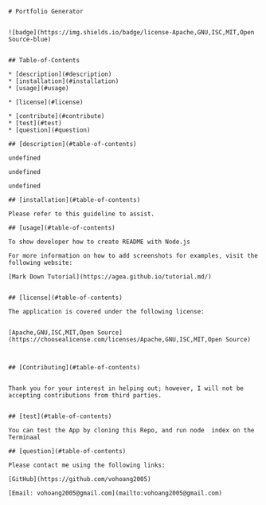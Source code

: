 
    # Portfolio Generator
    
    
    ![badge](https://img.shields.io/badge/license-Apache,GNU,ISC,MIT,Open Source-blue)
      
  
    ## Table-of-Contents
  
    * [description](#description)
    * [installation](#installation)
    * [usage](#usage)
    
    * [license](#license)
      
    * [contribute](#contribute)
    * [test](#test)
    * [question](#question)
    
    ## [description](#table-of-contents)
  
    undefined
  
    undefined
  
    undefined
  
    ## [installation](#table-of-contents)
  
    Please refer to this guideline to assist.
  
    ## [usage](#table-of-contents)
  
    To show developer how to create README with Node.js
    
    For more information on how to add screenshots for examples, visit the following website:
    
    [Mark Down Tutorial](https://agea.github.io/tutorial.md/)
    
    
    ## [license](#table-of-contents)
  
    The application is covered under the following license:
  
    
    [Apache,GNU,ISC,MIT,Open Source](https://choosealicense.com/licenses/Apache,GNU,ISC,MIT,Open Source)
      
      
  
    ## [Contributing](#table-of-contents)
    
    
    Thank you for your interest in helping out; however, I will not be accepting contributions from third parties.
      
  
    ## [test](#table-of-contents)
  
    You can test the App by cloning this Repo, and run node  index on the Terminaal
  
    ## [question](#table-of-contents)
  
    Please contact me using the following links:
  
    [GitHub](https://github.com/vohoang2005)
  
    [Email: vohoang2005@gmail.com](mailto:vohoang2005@gmail.com)
  